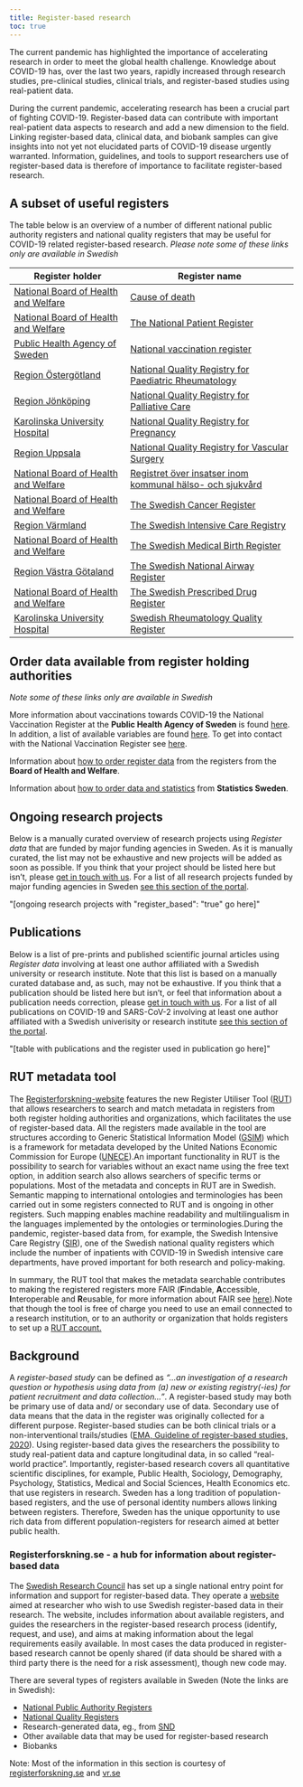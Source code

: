```yaml
---
title: Register-based research
toc: true
---
```


The current pandemic has highlighted the importance of accelerating research in order to meet the global health challenge. Knowledge about COVID-19 has, over the last two years, rapidly increased through research studies, pre-clinical studies, clinical trials, and register-based studies using real-patient data.

During the current pandemic, accelerating research has been a crucial part of fighting COVID-19. Register-based data can contribute with important real-patient data aspects to research and add a new dimension to the field. Linking register-based data, clinical data, and biobank samples can give insights into not yet not elucidated parts of COVID-19 disease urgently warranted. Information, guidelines, and tools to support researchers use of register-based data is therefore of importance to facilitate register-based research.

## A subset of useful registers
The table below is an overview of a number of different national public authority registers and national quality registers that may be useful for COVID-19 related register-based research. *Please note some of these links only are available in Swedish*


<div class="table-responsive">
  <table class="table table-hover table-bordered>
    <thead class="thead-light">
      <tr>
        <th scope="col">Register holder</th>
        <th scope="col">Register name</th>
      </tr>
    </thead>
    <tbody>
      <tr>
        <td><a href= "https://www.socialstyrelsen.se/en/National">National Board of Health and Welfare</a></td>
        <td><a href= "https://www.socialstyrelsen.se/statistik-och-data/register/alla-register/dodsorsaksregistret/">Cause of death</a></td>
      </tr>
      <tr>
        <td><a href= "https://www.socialstyrelsen.se/en/National">National Board of Health and Welfare</a></td>
        <td><a href= "https://www.socialstyrelsen.se/en/statistics-and-data/registers/register-information/the-national-patient-register/">The National Patient Register</a></td>
      </tr>
      <tr>
        <td><a href= "https://www.folkhalsomyndigheten.se/the-public-health-agency-of-sweden/Public">Public Health Agency of Sweden</a></td>
        <td><a href= "https://www.folkhalsomyndigheten.se/smittskydd-beredskap/vaccinationer/nationella-vaccinationsregistret/">National vaccination register</a></td>
      </tr>
      <tr>
        <td><a href= "https://www.regionostergotland.se">Region Östergötland</a></td>
        <td><a href= "https://childreg.carmona.se">National Quality Registry for Paediatric Rheumatology</a></td>
      </tr>
      <tr>
        <td><a href= "https://www.rjl.se">Region Jönköping</a></td>
        <td><a href= "https://palliativregistret.se">National Quality Registry for Palliative Care</a></td>
      </tr>
      <tr>
        <td><a href= "https://www.karolinska.se/en/karolinska-university-hospital">Karolinska University Hospital</a></td>
        <td><a href= "https://palliativregistret.se">National Quality Registry for Pregnancy</a></td>
      </tr>
      <tr>
        <td><a href= "https://regionuppsala.se/en/">Region Uppsala</a></td>
        <td><a href= "https://www.ucr.uu.se/swedvasc/">National Quality Registry for Vascular Surgery</a></td>
      </tr>
      <tr>
        <td><a href= "https://www.socialstyrelsen.se/en/National">National Board of Health and Welfare</a></td>
        <td><a href= "https://www.socialstyrelsen.se/statistik-och-data/register/alla-register/kommunal-halso--och-sjukvard/">Registret över insatser inom kommunal hälso- och sjukvård</a></td>
      </tr>
      <tr>
        <td><a href= "https://www.socialstyrelsen.se/en/National">National Board of Health and Welfare</a></td>
        <td><a href= "https://www.socialstyrelsen.se/en/statistics-and-data/registers/register-information/swedish-cancer-register/">The Swedish Cancer Register</a></td>
      </tr>
      <tr>
        <td><a href= "https://www.regionvarmland.se/regionvarmland/om-regionen/om-webbplatsen/information-in-english-engelska">Region Värmland</a></td>
        <td><a href= "https://www.icuregswe.org/en/">The Swedish Intensive Care Registry</a></td>
      </tr>
      <tr>
        <td><a href= "https://www.socialstyrelsen.se/en/National">National Board of Health and Welfare</a></td>
        <td><a href= "https://www.socialstyrelsen.se/en/statistics-and-data/registers/register-information/the-swedish-medical-birth-register/">The Swedish Medical Birth Register</a></td>
      </tr>
      <tr>
        <td><a href= "https://www.vgregion.se/en/">Region Västra Götaland</a></td>
        <td><a href= "https://lvr.registercentrum.se/in-english/the-swedish-national-airway-register/p/HJAjrgGPD">The Swedish National Airway Register</a></td>
      </tr>
      <tr>
        <td><a href= "https://www.socialstyrelsen.se/en/National">National Board of Health and Welfare</a></td>
        <td><a href= "https://www.socialstyrelsen.se/en/statistics-and-data/registers/register-information/the-swedish-prescribed-drug-register/">The Swedish Prescribed Drug Register</a></td>
      </tr>
      <tr>
        <td><a href= "https://www.karolinska.se/en/karolinska-university-hospital">Karolinska University Hospital</a></td>
        <td><a href= "https://srq.nu/en/welcome/">Swedish Rheumatology Quality Register</a></td>
      </tr>
    </tbody>
  </table>
</div>

## Order data available from register holding authorities
*Note some of these links only are available in Swedish*

More information about vaccinations towards COVID-19 the National Vaccination Register at the **Public Health Agency of Sweden** is found [here](https://www.folkhalsomyndigheten.se/smittskydd-beredskap/vaccinationer/nationella-vaccinationsregistret/om-vaccinationsregistret/). In addition, a list of available variables are found [here](https://www.folkhalsomyndigheten.se/contentassets/7e0f5d83310044868a7ef582078cbe76/nvr-variabellista.pdf). To get into contact with the National Vaccination Register see [here](https://vaccinationsregistret.folkhalsomyndigheten.se/vaccinationsregistret/newContactForm).

Information about [how to order register data](https://bestalladata.socialstyrelsen.se/data-for-forskning/) from the registers from the **Board of Health and Welfare**.

Information about [how to order data and statistics](https://www.scb.se/en/services/ordering-data-and-statistics/) from **Statistics Sweden**.


## Ongoing research projects
Below is a manually curated overview of research projects using *Register data* that are funded by major funding agencies in Sweden. As it is manually curated, the list may not be exhaustive and new projects will be added as soon as possible. If you think that your project should be listed here but isn’t, please [get in touch with us](/contact/). For a list of all research projects funded by major funding agencies in Sweden [see this section of the portal](/projects/ongoing/).

"[ongoing research projects with "register_based": "true" go here]"

## Publications
Below is a list of pre-prints and published scientific journal articles using *Register data* involving at least one author affiliated with a Swedish university or research institute. Note that this list is based on a manually curated database and, as such, may not be exhaustive. If you think that a publication should be listed here but isn’t, or feel that information about a publication needs correction, please [get in touch with us](/contact/). For a list of all publications on COVID-19 and SARS-CoV-2 involving at least one author affiliated with a Swedish univerisity or research institute [see this section of the portal](/publications/).

"[table with publications and the register used in publication go here]"

## RUT metadata tool    
The [Registerforskning-website](https://www.registerforskning.se/sv/) features the new Register Utiliser Tool ([RUT](https://www.registerforskning.se/sv/register-i-sverige/metadataverktyget-rut/)) that allows researchers to search and match metadata in registers from both register holding authorities and organizations, which facilitates the use of register-based data. All the registers made available in the tool are structures according to Generic Statistical Information Model ([GSIM](https://statswiki.unece.org/display/gsim/)) which is a framework for metadata developed by the United Nations Economic Commission for Europe ([UNECE](https://unece.org)).An important functionality in RUT is the possibility to search for variables without an exact name using the free text option, in addition search also allows searchers of specific terms or populations. Most of the metadata and concepts in RUT are in Swedish. Semantic mapping to international ontologies and terminologies has been carried out in some registers connected to RUT and is ongoing in other registers. Such mapping enables machine readability and multilingualism in the languages implemented by the ontologies or terminologies.During the pandemic, register-based data from, for example, the Swedish Intensive Care Registry ([SIR](https://www.icuregswe.org/)), one of the Swedish national quality registers which include the number of inpatients with COVID-19 in Swedish intensive care departments, have proved important for both research and policy-making.

In summary, the RUT tool that makes the metadata searchable contributes to making the registered registers more FAIR (**F**indable, **A**ccessible, **I**nteroperable and **R**eusable, for more information about FAIR see [here](https://scilifelab-data-guidelines.readthedocs.io/en/latest/docs/general/fair_principles.html)).Note that though the tool is free of charge you need to use an email connected to a research institution, or to an authority or organization that holds registers to set up a <a class="btn btn-secondary" href="https://rut.registerforskning.se/logga-in/" role="button">RUT account.</a>


## Background
A *register-based study* can be defined as *“…an investigation of a research question or hypothesis using data from (a) new or existing registry(-ies) for patient recruitment and data collection...”*. A register-based study may both be primary use of data and/ or secondary use of data. Secondary use of data means that the data in the register was originally collected for a different purpose. Register-based studies can be both clinical trials or a non-interventional trails/studies ([EMA, Guideline of register-based studies, 2020](https://www.ema.europa.eu/en/documents/scientific-guideline/guideline-registry-based-studies_en.pdf)). Using register-based data gives the researchers the possibility to study real-patient data and capture longitudinal data, in so called “real-world practice”. Importantly, register-based research covers all quantitative scientific disciplines, for example, Public Health, Sociology, Demography, Psychology, Statistics, Medical and Social Sciences, Health Economics etc. that use registers in research. Sweden has a long tradition of population-based registers, and the use of personal identity numbers allows linking between registers. Therefore, Sweden has the unique opportunity to use rich data from different population-registers for research aimed at better public health.

### Registerforskning.se - a hub for information about register-based data
The [Swedish Research Council](https://www.vr.se) has set up a single national entry point for information and support for register-based data. They operate a [website](https://registerforskning.se) aimed at researcher who wish to use Swedish register-based data in their research. The website, includes  information about available registers, and guides the researchers in the register-based research process (identify, request, and use), and aims at making information about the legal requirements easily available. In most cases the data produced  in register-based  research cannot be openly shared (if data should be shared with a third party there is the need for a risk assessment), though new code may.

There are several types of registers available in Sweden (Note the links are in Swedish):
- [National Public Authority Registers](https://www.registerforskning.se/sv/register-i-sverige/#Nationella-myndighetsregister)
- [National Quality Registers](https://www.registerforskning.se/sv/register-i-sverige/#Kvalitetsregister)
- Research-generated data, eg., from [SND](https://snd.gu.se/sv/catalogue/search)
- Other available data that may be used for register-based research
- Biobanks

Note: Most of the information in this section is courtesy of [registerforskning.se](https://registerforskning.se) and [vr.se](www.vr.se)
